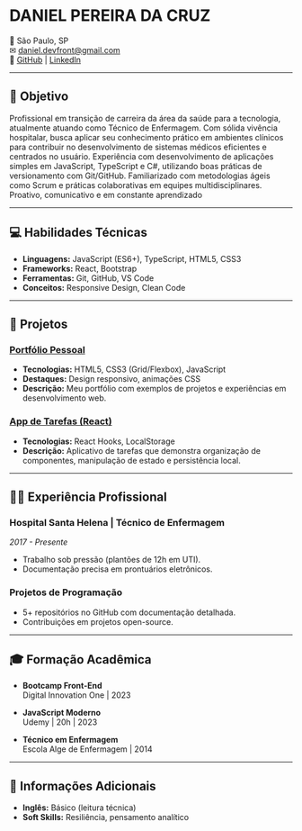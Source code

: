 # DANIEL PEREIRA DA CRUZ

📍 São Paulo, SP  
✉ [daniel.devfront@gmail.com](mailto:daniel.devfront@gmail.com)  
🔗 [GitHub](https://github.com/SnDann) | [LinkedIn](https://www.linkedin.com/in/danielpereira-dev)

---

## 🎯 Objetivo
Profissional em transição de carreira da área da saúde para a tecnologia, atualmente 
atuando como Técnico de Enfermagem. Com sólida vivência hospitalar, busca aplicar 
seu conhecimento prático em ambientes clínicos para contribuir no desenvolvimento 
de sistemas médicos eficientes e centrados no usuário. Experiência com 
desenvolvimento de aplicações simples em JavaScript, TypeScript e C#, utilizando 
boas práticas de versionamento com Git/GitHub. Familiarizado com metodologias 
ágeis como Scrum e práticas colaborativas em equipes multidisciplinares. Proativo, 
comunicativo e em constante aprendizado

---

## 💻 Habilidades Técnicas
- **Linguagens:** JavaScript (ES6+), TypeScript, HTML5, CSS3  
- **Frameworks:** React, Bootstrap  
- **Ferramentas:** Git, GitHub, VS Code  
- **Conceitos:** Responsive Design, Clean Code  

---

## 🚀 Projetos

### [Portfólio Pessoal](https://github.com/SnDann/portfolio)
- **Tecnologias:** HTML5, CSS3 (Grid/Flexbox), JavaScript
- **Destaques:** Design responsivo, animações CSS
- **Descrição:** Meu portfólio com exemplos de projetos e experiências em desenvolvimento web.

### [App de Tarefas (React)](https://github.com/SnDann/todo-react)
- **Tecnologias:** React Hooks, LocalStorage
- **Descrição:** Aplicativo de tarefas que demonstra organização de componentes, manipulação de estado e persistência local.

---

## 👨‍💻 Experiência Profissional

### Hospital Santa Helena | Técnico de Enfermagem  
*2017 - Presente*  
- Trabalho sob pressão (plantões de 12h em UTI).
- Documentação precisa em prontuários eletrônicos.

### Projetos de Programação
- 5+ repositórios no GitHub com documentação detalhada.
- Contribuições em projetos open-source.

---

## 🎓 Formação Acadêmica

- **Bootcamp Front-End**  
  Digital Innovation One | 2023

- **JavaScript Moderno**  
  Udemy | 20h | 2023

- **Técnico em Enfermagem**  
  Escola Alge de Enfermagem | 2014

---

## 📌 Informações Adicionais

- **Inglês:** Básico (leitura técnica)
- **Soft Skills:** Resiliência, pensamento analítico
